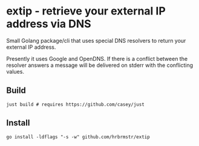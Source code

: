 # extip - retrieve your external IP address via DNS

Small Golang package/cli that uses special DNS resolvers to return your external IP address.

Presently it uses Google and OpenDNS. If there is a conflict between the resolver answers a message will be delivered on stderr with the conflicting values.

## Build

```
just build # requires https://github.com/casey/just
```

## Install

```
go install -ldflags "-s -w" github.com/hrbrmstr/extip
```
